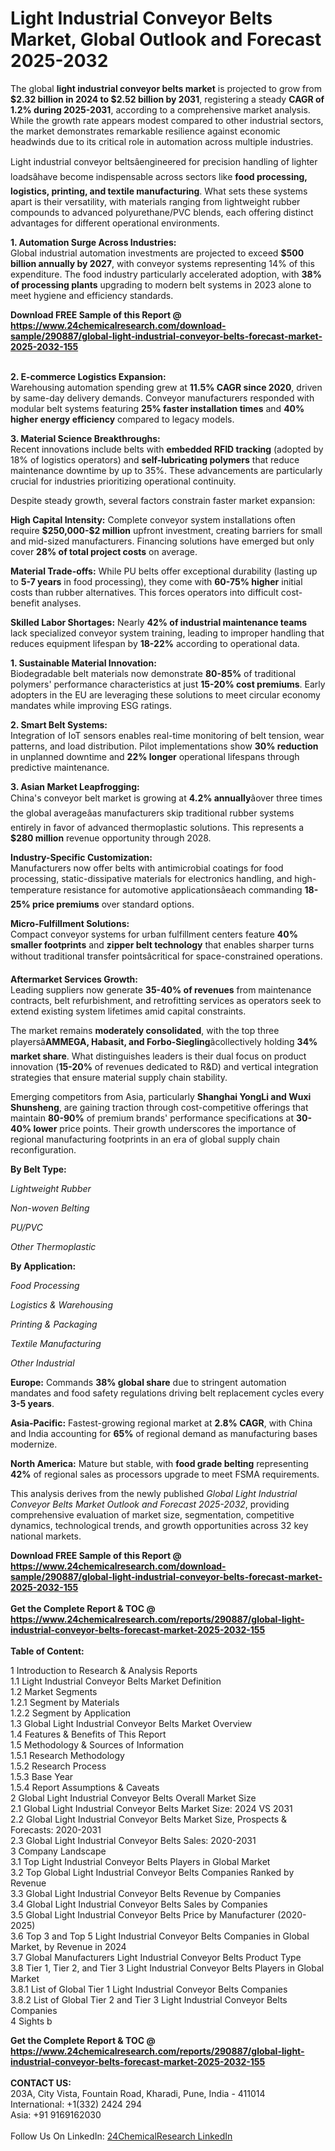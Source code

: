 <h1>Light Industrial Conveyor Belts Market, Global Outlook and Forecast 2025-2032</h1><p>The global <strong>light industrial conveyor belts market</strong> is projected to grow from <strong>$2.32 billion in 2024 to $2.52 billion by 2031</strong>, registering a steady <strong>CAGR of 1.2% during 2025-2031</strong>, according to a comprehensive market analysis. While the growth rate appears modest compared to other industrial sectors, the market demonstrates remarkable resilience against economic headwinds due to its critical role in automation across multiple industries.</p><p>Light industrial conveyor beltsâengineered for precision handling of lighter loadsâhave become indispensable across sectors like <strong>food processing, logistics, printing, and textile manufacturing</strong>. What sets these systems apart is their versatility, with materials ranging from lightweight rubber compounds to advanced polyurethane/PVC blends, each offering distinct advantages for different operational environments.</p><p><strong>1. Automation Surge Across Industries:</strong><br>
Global industrial automation investments are projected to exceed <strong>$500 billion annually by 2027</strong>, with conveyor systems representing 14% of this expenditure. The food industry particularly accelerated adoption, with <strong>38% of processing plants</strong> upgrading to modern belt systems in 2023 alone to meet hygiene and efficiency standards.</p><div><b>Download FREE Sample of this Report @ 
            <a href="https://www.24chemicalresearch.com/download-sample/290887/global-light-industrial-conveyor-belts-forecast-market-2025-2032-155">
            https://www.24chemicalresearch.com/download-sample/290887/global-light-industrial-conveyor-belts-forecast-market-2025-2032-155</a></b></div><br><p><strong>2. E-commerce Logistics Expansion:</strong><br>
Warehousing automation spending grew at <strong>11.5% CAGR since 2020</strong>, driven by same-day delivery demands. Conveyor manufacturers responded with modular belt systems featuring <strong>25% faster installation times</strong> and <strong>40% higher energy efficiency</strong> compared to legacy models.</p><p><strong>3. Material Science Breakthroughs:</strong><br>
Recent innovations include belts with <strong>embedded RFID tracking</strong> (adopted by 18% of logistics operators) and <strong>self-lubricating polymers</strong> that reduce maintenance downtime by up to 35%. These advancements are particularly crucial for industries prioritizing operational continuity.</p><p>Despite steady growth, several factors constrain faster market expansion:</p><p><strong>High Capital Intensity:</strong> Complete conveyor system installations often require <strong>$250,000-$2 million</strong> upfront investment, creating barriers for small and mid-sized manufacturers. Financing solutions have emerged but only cover <strong>28% of total project costs</strong> on average.</p><p><strong>Material Trade-offs:</strong> While PU belts offer exceptional durability (lasting up to <strong>5-7 years</strong> in food processing), they come with <strong>60-75% higher</strong> initial costs than rubber alternatives. This forces operators into difficult cost-benefit analyses.</p><p><strong>Skilled Labor Shortages:</strong> Nearly <strong>42% of industrial maintenance teams</strong> lack specialized conveyor system training, leading to improper handling that reduces equipment lifespan by <strong>18-22%</strong> according to operational data.</p><p><strong>1. Sustainable Material Innovation:</strong><br>
Biodegradable belt materials now demonstrate <strong>80-85%</strong> of traditional polymers' performance characteristics at just <strong>15-20% cost premiums</strong>. Early adopters in the EU are leveraging these solutions to meet circular economy mandates while improving ESG ratings.</p><p><strong>2. Smart Belt Systems:</strong><br>
Integration of IoT sensors enables real-time monitoring of belt tension, wear patterns, and load distribution. Pilot implementations show <strong>30% reduction</strong> in unplanned downtime and <strong>22% longer</strong> operational lifespans through predictive maintenance.</p><p><strong>3. Asian Market Leapfrogging:</strong><br>
China's conveyor belt market is growing at <strong>4.2% annually</strong>âover three times the global averageâas manufacturers skip traditional rubber systems entirely in favor of advanced thermoplastic solutions. This represents a <strong>$280 million</strong> revenue opportunity through 2028.</p><p><strong>Industry-Specific Customization:</strong><br>
    Manufacturers now offer belts with antimicrobial coatings for food processing, static-dissipative materials for electronics handling, and high-temperature resistance for automotive applicationsâeach commanding <strong>18-25% price premiums</strong> over standard options.</p><p><strong>Micro-Fulfillment Solutions:</strong><br>
    Compact conveyor systems for urban fulfillment centers feature <strong>40% smaller footprints</strong> and <strong>zipper belt technology</strong> that enables sharper turns without traditional transfer pointsâcritical for space-constrained operations.</p><p><strong>Aftermarket Services Growth:</strong><br>
    Leading suppliers now generate <strong>35-40% of revenues</strong> from maintenance contracts, belt refurbishment, and retrofitting services as operators seek to extend existing system lifetimes amid capital constraints.</p><p>The market remains <strong>moderately consolidated</strong>, with the top three playersâ<strong>AMMEGA, Habasit, and Forbo-Siegling</strong>âcollectively holding <strong>34% market share</strong>. What distinguishes leaders is their dual focus on product innovation (<strong>15-20%</strong> of revenues dedicated to R&amp;D) and vertical integration strategies that ensure material supply chain stability.</p><p>Emerging competitors from Asia, particularly <strong>Shanghai YongLi and Wuxi Shunsheng</strong>, are gaining traction through cost-competitive offerings that maintain <strong>80-90%</strong> of premium brands' performance specifications at <strong>30-40% lower</strong> price points. Their growth underscores the importance of regional manufacturing footprints in an era of global supply chain reconfiguration.</p><p><strong>By Belt Type:</strong></p><p><em>Lightweight Rubber</em></p><p><em>Non-woven Belting</em></p><p><em>PU/PVC</em></p><p><em>Other Thermoplastic</em></p><p><strong>By Application:</strong></p><p><em>Food Processing</em></p><p><em>Logistics &amp; Warehousing</em></p><p><em>Printing &amp; Packaging</em></p><p><em>Textile Manufacturing</em></p><p><em>Other Industrial</em></p><p><strong>Europe:</strong> Commands <strong>38% global share</strong> due to stringent automation mandates and food safety regulations driving belt replacement cycles every <strong>3-5 years</strong>.</p><p><strong>Asia-Pacific:</strong> Fastest-growing regional market at <strong>2.8% CAGR</strong>, with China and India accounting for <strong>65%</strong> of regional demand as manufacturing bases modernize.</p><p><strong>North America:</strong> Mature but stable, with <strong>food grade belting</strong> representing <strong>42%</strong> of regional sales as processors upgrade to meet FSMA requirements.</p><p>This analysis derives from the newly published <em>Global Light Industrial Conveyor Belts Market Outlook and Forecast 2025-2032</em>, providing comprehensive evaluation of market size, segmentation, competitive dynamics, technological trends, and growth opportunities across 32 key national markets.</p><div><b>Download FREE Sample of this Report @ 
            <a href="https://www.24chemicalresearch.com/download-sample/290887/global-light-industrial-conveyor-belts-forecast-market-2025-2032-155">
            https://www.24chemicalresearch.com/download-sample/290887/global-light-industrial-conveyor-belts-forecast-market-2025-2032-155</a></b></div><br><div><b>Get the Complete Report & TOC @ 
            <a href="https://www.24chemicalresearch.com/reports/290887/global-light-industrial-conveyor-belts-forecast-market-2025-2032-155">
            https://www.24chemicalresearch.com/reports/290887/global-light-industrial-conveyor-belts-forecast-market-2025-2032-155</a></b></div><br>
            <b>Table of Content:</b><p>1 Introduction to Research & Analysis Reports<br />
 1.1 Light Industrial Conveyor Belts Market Definition<br />
 1.2 Market Segments<br />
 1.2.1 Segment by Materials<br />
 1.2.2 Segment by Application<br />
 1.3 Global Light Industrial Conveyor Belts Market Overview<br />
 1.4 Features & Benefits of This Report<br />
 1.5 Methodology & Sources of Information<br />
 1.5.1 Research Methodology<br />
 1.5.2 Research Process<br />
 1.5.3 Base Year<br />
 1.5.4 Report Assumptions & Caveats<br />
2 Global Light Industrial Conveyor Belts Overall Market Size<br />
 2.1 Global Light Industrial Conveyor Belts Market Size: 2024 VS 2031<br />
 2.2 Global Light Industrial Conveyor Belts Market Size, Prospects & Forecasts: 2020-2031<br />
 2.3 Global Light Industrial Conveyor Belts Sales: 2020-2031<br />
3 Company Landscape<br />
 3.1 Top Light Industrial Conveyor Belts Players in Global Market<br />
 3.2 Top Global Light Industrial Conveyor Belts Companies Ranked by Revenue<br />
 3.3 Global Light Industrial Conveyor Belts Revenue by Companies<br />
 3.4 Global Light Industrial Conveyor Belts Sales by Companies<br />
 3.5 Global Light Industrial Conveyor Belts Price by Manufacturer (2020-2025)<br />
 3.6 Top 3 and Top 5 Light Industrial Conveyor Belts Companies in Global Market, by Revenue in 2024<br />
 3.7 Global Manufacturers Light Industrial Conveyor Belts Product Type<br />
 3.8 Tier 1, Tier 2, and Tier 3 Light Industrial Conveyor Belts Players in Global Market<br />
 3.8.1 List of Global Tier 1 Light Industrial Conveyor Belts Companies<br />
 3.8.2 List of Global Tier 2 and Tier 3 Light Industrial Conveyor Belts Companies<br />
4 Sights b</p><div><b>Get the Complete Report & TOC @ 
            <a href="https://www.24chemicalresearch.com/reports/290887/global-light-industrial-conveyor-belts-forecast-market-2025-2032-155">
            https://www.24chemicalresearch.com/reports/290887/global-light-industrial-conveyor-belts-forecast-market-2025-2032-155</a></b></div><br><b>CONTACT US:</b><br>
            203A, City Vista, Fountain Road, Kharadi, Pune, India - 411014<br>
            International: +1(332) 2424 294<br>
            Asia: +91 9169162030 <br><br>
            Follow Us On LinkedIn: <a href="https://www.linkedin.com/company/24chemicalresearch/">24ChemicalResearch LinkedIn</a>